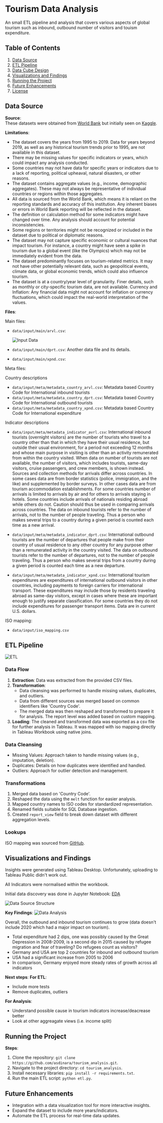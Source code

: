 # Tourism Data Analysis

An small ETL pipeline and analysis  that covers various aspects of global tourism such as inbound, outbound number of visitors and touism expenditure.

## Table of Contents

1. [Data Source](#data-source)
2. [ETL Pipeline](#etl-pipeline)
3. [Data Cube Design](#data-cube-design)
4. [Visualizations and Findings](#visualizations-and-findings)
5. [Running the Project](#running-the-project)
6. [Future Enhancements](#future-enhancements)
7. [License](#license)

## Data Source

**Source**:  
These datasets were obtained from [World Bank](https://data.worldbank.org/indicator/ST.INT.XPND.CD?locations=US&name_desc=true) but initially seen on [Kaggle](https://www.kaggle.com/datasets/ayushggarg/international-tourism-demographics).

**Limitations**:
- The dataset covers the years from 1995 to 2019. Data for years beyond 2019, as well as any historical tourism trends prior to 1995, are not available in this dataset.
- There may be missing values for specific indicators or years, which could impact any analysis conducted.
- Some countries may not have data for specific years or indicators due to a lack of reporting, political upheaval, natural disasters, or other reasons.
- The dataset contains aggregate values (e.g., income, demographic aggregates). These may not always be representative of individual countries or regions within those aggregates.
- All data is sourced from the World Bank, which means it is reliant on the reporting standards and accuracy of this institution. Any inherent biases or errors in World Bank reporting will be reflected in the dataset.
- The definition or calculation method for some indicators might have changed over time. Any analysis should account for potential inconsistencies.
- Some regions or territories might not be recognized or included in the dataset due to political or diplomatic reasons.
- The dataset may not capture specific economic or cultural nuances that impact tourism. For instance, a country might have seen a spike in tourism due to a global event (like the Olympics) which may not be immediately evident from the data.
- The dataset predominantly focuses on tourism-related metrics. It may not have other potentially relevant data, such as geopolitical events, climate data, or global economic trends, which could also influence tourism.
- The dataset is at a country/year level of granularity. Finer details, such as monthly or city-specific tourism data, are not available.
Currency and Inflation: Any financial data might not account for inflation or currency fluctuations, which could impact the real-world interpretation of the values.

**Files**: 

Main files:
- `data/input/main/arvl.csv`:

   ![Input Data](./vizualizations/arrivals_raw.png)

- `data/input/main/dprt.csv`: Another data file and its details.
- `data/input/main/xpnd.csv`: 

Meta files:

Country descriptions

- `data/input/meta/metadata_country_arvl.csv`: Metadata based Country Code for International inbound tourists
- `data/input/meta/metadata_country_dprt.csv`: Metadata based Country Code for International outbound tourists
- `data/input/meta/metadata_country_xpnd.csv`: Metadata based Country Code for International expenditure

Indicator descriptions

- `data/input/meta/metadata_indicator_avrl.csv`: International inbound tourists (overnight visitors) are the number of tourists who travel to a country other than that in which they have their usual residence, but outside their usual environment, for a period not exceeding 12 months and whose main purpose in visiting is other than an activity remunerated from within the country visited. When data on number of tourists are not available, the number of visitors, which includes tourists, same-day visitors, cruise passengers, and crew members, is shown instead. Sources and collection methods for arrivals differ across countries. In some cases data are from border statistics (police, immigration, and the like) and supplemented by border surveys. In other cases data are from tourism accommodation establishments. For some countries number of arrivals is limited to arrivals by air and for others to arrivals staying in hotels. Some countries include arrivals of nationals residing abroad while others do not. Caution should thus be used in comparing arrivals across countries. The data on inbound tourists refer to the number of arrivals, not to the number of people traveling. Thus a person who makes several trips to a country during a given period is counted each time as a new arrival.

- `data/input/meta/metadata_indicator_dprt.csv`: International outbound tourists are the number of departures that people make from their country of usual residence to any other country for any purpose other than a remunerated activity in the country visited. The data on outbound tourists refer to the number of departures, not to the number of people traveling. Thus a person who makes several trips from a country during a given period is counted each time as a new departure.

- `data/input/meta/metadata_indicator_xpnd.csv`: International tourism expenditures are expenditures of international outbound visitors in other countries, including payments to foreign carriers for international transport. These expenditures may include those by residents traveling abroad as same-day visitors, except in cases where these are important enough to justify separate classification. For some countries they do not include expenditures for passenger transport items. Data are in current U.S. dollars.

ISO mapping:

- `data/input/iso_mapping.csv`

## ETL Pipeline

![ETL](./vizualizations/ETL.png)

### Data Flow

1. **Extraction**: Data was extracted from the provided CSV files.
2. **Transformation**:
   - Data cleansing was performed to handle missing values, duplicates, and outliers.
   - Data from different sources was merged based on common identifiers like 'Country Code'.
   - The merged data was then reshaped and transformed to prepare it for analysis. The report level was added based on custom mapping.
3. **Loading**: The cleaned and transformed data was exported as a csv file for further analysis in Tableau. It was mapped with iso mapping directly in Tableau Workbook using native joins.

### Data Cleansing

- Missing Values: Approach taken to handle missing values (e.g., imputation, deletion).
- Duplicates: Details on how duplicates were identified and handled.
- Outliers: Approach for outlier detection and management.

### Transformations

1. Merged data based on 'Country Code'.
2. Reshaped the data using the `melt` function for easier analysis.
3. Mapped country names to ISO codes for standardized representation.
4. Renamed fields suitable for SQL Database ingestion.
5. Created `report_view` field to break down dataset with different aggregation levels.

### Lookups

ISO mapping was sourced from [GitHub](https://github.com/lukes/ISO-3166-Countries-with-Regional-Codes/blob/master/all/all.csv).

## Visualizations and Findings

Insights were generated using Tableau Desktop.
Unfortunately, uploading to Tableau Public didn't work out.

All Indicators were normalised within the workbook.

Initial data discovery was done in Jupyter Notebook: [EDA](https://github.com/asdinara/tourism_analysis/blob/master/notebooks/exploration.ipynb)

![Data Source Structure](./vizualizations/tableau_wokrbook.png)

**Key Findings**:
![Data Analysis](./vizualizations/data_analysis_tourism.png)

Overall, the outbound and inbound tourism continues to grow (data doesn't include 2020 which had a major impact on tourism).

- Total expenditure had 2 dips, one was possibly caused by the Great Depression in 2008-2009, is a second dip in 2015 caused by refugee migration and fear of traveling? Do refugees count as visitors?
- Germany and USA are top 2 countries for inbound and outbound tourism
- USA had a significant increase from 2005 to 2006
- In comparison, Germany enjoyed more steady rates of growth across all indicators

**Next steps**:
**For ETL**:
- Include more tests
- Remove duplicates, outliers

**For Analysis**:
- Understand possible cause in tourism indicators increase/deacrease better
- Look at other aggreagate views (i.e. income split)

## Running the Project

**Steps**:
1. Clone the repository: `git clone https://github.com/asdinara/tourism_analysis.git`.
2. Navigate to the project directory: `cd tourism_analysis`.
3. Install necessary libraries: `pip install -r requirements.txt`.
4. Run the main ETL script: `python etl.py`.

## Future Enhancements

- Integration with a data visualization tool for more interactive insights.
- Expand the dataset to include more years/indicators.
- Automate the ETL process for real-time data updates.